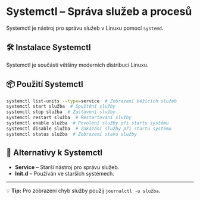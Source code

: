 # Systemctl – Správa služeb a procesů

Systemctl je nástroj pro správu služeb v Linuxu pomocí `systemd`.

## 🛠 Instalace Systemctl
Systemctl je součástí většiny moderních distribucí Linuxu.

## 📦 Použití Systemctl
```bash
systemctl list-units --type=service  # Zobrazení běžících služeb
systemctl start služba  # Spuštění služby
systemctl stop služba  # Zastavení služby
systemctl restart služba  # Restartování služby
systemctl enable služba  # Povolení služby při startu systému
systemctl disable služba  # Zakázání služby při startu systému
systemctl status služba  # Zobrazení stavu služby
```

## 🔄 Alternativy k Systemctl
- **Service** – Starší nástroj pro správu služeb.
- **Init.d** – Používán ve starších systémech.

---
💡 **Tip:** Pro zobrazení chyb služby použij `journalctl -u služba`.
